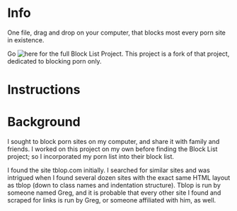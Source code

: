 # Info

One file, drag and drop on your computer, that blocks most every porn site in existence.

Go ![here](https://github.com/blocklistproject/Lists) for the full Block List Project. This project is a fork of that project, dedicated to blocking porn only.

# Instructions

# Background
I sought to block porn sites on my computer, and share it with family and friends. I worked on this project on my own before finding the Block List project; so I incorporated my porn list into their block list.

I found the site tblop.com initially. I searched for similar sites and was intrigued when I found several dozen sites with the exact same HTML layout as tblop (down to class names and indentation structure). Tblop is run by someone named Greg, and it is probable that every other site I found and scraped for links is run by Greg, or someone affiliated with him, as well.
